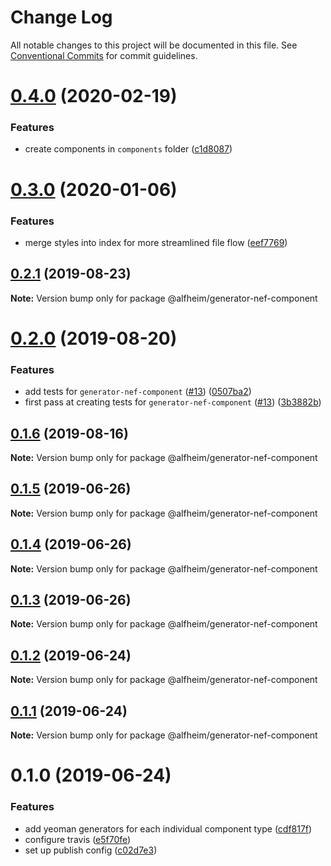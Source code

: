 # Change Log

All notable changes to this project will be documented in this file.
See [Conventional Commits](https://conventionalcommits.org) for commit guidelines.

# [0.4.0](https://github.com/Nasdaq/alfheim/compare/@alfheim/generator-nef-component@0.3.0...@alfheim/generator-nef-component@0.4.0) (2020-02-19)


### Features

* create components in `components` folder ([c1d8087](https://github.com/Nasdaq/alfheim/commit/c1d8087))





# [0.3.0](https://github.com/Nasdaq/alfheim/compare/@alfheim/generator-nef-component@0.2.1...@alfheim/generator-nef-component@0.3.0) (2020-01-06)


### Features

* merge styles into index for more streamlined file flow ([eef7769](https://github.com/Nasdaq/alfheim/commit/eef7769))





## [0.2.1](https://github.com/Nasdaq/alfheim/compare/@alfheim/generator-nef-component@0.2.0...@alfheim/generator-nef-component@0.2.1) (2019-08-23)

**Note:** Version bump only for package @alfheim/generator-nef-component





# [0.2.0](https://github.com/Nasdaq/alfheim/compare/@alfheim/generator-nef-component@0.1.6...@alfheim/generator-nef-component@0.2.0) (2019-08-20)


### Features

* add tests for `generator-nef-component` ([#13](https://github.com/Nasdaq/alfheim/issues/13)) ([0507ba2](https://github.com/Nasdaq/alfheim/commit/0507ba2))
* first pass at creating tests for `generator-nef-component` ([#13](https://github.com/Nasdaq/alfheim/issues/13)) ([3b3882b](https://github.com/Nasdaq/alfheim/commit/3b3882b))





## [0.1.6](https://github.com/Nasdaq/alfheim/compare/@alfheim/generator-nef-component@0.1.5...@alfheim/generator-nef-component@0.1.6) (2019-08-16)

**Note:** Version bump only for package @alfheim/generator-nef-component





## [0.1.5](https://github.com/Nasdaq/alfheim/compare/@alfheim/generator-nef-component@0.1.4...@alfheim/generator-nef-component@0.1.5) (2019-06-26)

**Note:** Version bump only for package @alfheim/generator-nef-component





## [0.1.4](https://github.com/Nasdaq/alfheim/compare/@alfheim/generator-nef-component@0.1.2...@alfheim/generator-nef-component@0.1.4) (2019-06-26)

**Note:** Version bump only for package @alfheim/generator-nef-component





## [0.1.3](https://github.com/Nasdaq/alfheim/compare/@alfheim/generator-nef-component@0.1.2...@alfheim/generator-nef-component@0.1.3) (2019-06-26)

**Note:** Version bump only for package @alfheim/generator-nef-component





## [0.1.2](https://github.com/Nasdaq/alfheim/compare/@alfheim/generator-nef-component@0.1.1...@alfheim/generator-nef-component@0.1.2) (2019-06-24)

**Note:** Version bump only for package @alfheim/generator-nef-component





## [0.1.1](https://github.com/Nasdaq/alfheim/compare/@alfheim/generator-nef-component@0.1.0...@alfheim/generator-nef-component@0.1.1) (2019-06-24)

**Note:** Version bump only for package @alfheim/generator-nef-component





# 0.1.0 (2019-06-24)


### Features

* add yeoman generators for each individual component type ([cdf817f](https://github.com/Nasdaq/alfheim/commit/cdf817f))
* configure travis ([e5f70fe](https://github.com/Nasdaq/alfheim/commit/e5f70fe))
* set up publish config ([c02d7e3](https://github.com/Nasdaq/alfheim/commit/c02d7e3))
